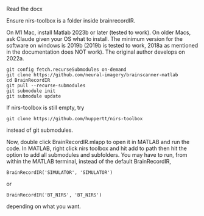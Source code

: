 Read the docx

Ensure nirs-toolbox is a folder inside brainrecordIR. 

On M1 Mac, install Matlab 2023b or later (tested to work). On older Macs, ask Claude given your OS what to install. The minimum version for the software on windows is 2019b (2019b is tested to work, 2018a as mentioned in the documentation does NOT work). The original author develops on 2022a.

```
git config fetch.recurseSubmodules on-demand
git clone https://github.com/neural-imagery/brainscanner-matlab
cd BrainRecordIR
git pull --recurse-submodules
git submodule init
git submodule update
```

If nirs-toolbox is still empty, try
```
git clone https://github.com/huppertt/nirs-toolbox
```
instead of git submodules.

Now, double click BrainRecordIR.mlapp to open it in MATLAB and run the code. In MATLAB, right click nirs toolbox and hit add to path then hit the option to add all submodules and subfolders. You may have to run, from within the MATLAB terminal, instead of the default BrainRecordIR,

```
BrainRecordIR('SIMULATOR', 'SIMULATOR')
```
or
```
BrainRecordIR('BT_NIRS', 'BT_NIRS')
```

depending on what you want.
